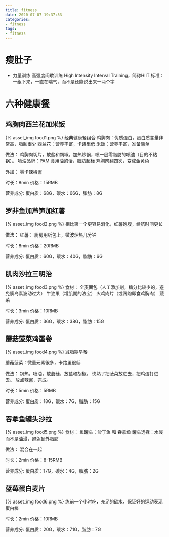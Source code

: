 ```yaml
---
title: fitness
date: 2020-07-07 19:37:53
categories:
- fitness
tags:
- fitness
---
```


# 瘦肚子
- 力量训练
高强度间歇训练 High Intensity Interval Training，简称HIIT
标准：一组下来，一直在喘气，而不是还能说出来一两个字

# 六种健康餐
## 鸡胸肉西兰花加米饭
{% asset_img food1.png %}
经典健康餐组合
鸡胸肉：优质蛋白，蛋白质含量非常高，脂肪很少
西兰花：营养丰富，卡路里低
米饭：营养丰富，准备简单

做法：
鸡胸肉切片，放盐和胡椒。加热炒锅，喷一层零脂肪的喷油（目的不粘锅）。
喷油品牌：PAM
食用油的话，脂肪超标
鸡胸肉翻四次，变成金黄色

外加：
零卡辣椒酱

时长：8min
价格：15RMB

营养成分:
蛋白质：68G，碳水：66G，脂肪：8G

## 罗非鱼加芦笋加红薯
{% asset_img food2.png %}
相比第一个更容易消化，红薯饱腹，续航时间更长

做法：
红薯：
厨房用纸包上，微波炉热几分钟

时长：8min
价格：20RMB

营养成分:
蛋白质：60G，碳水：40G，脂肪：6G

## 肌肉沙拉三明治
{% asset_img food3.png %}
食材：
全麦面包（人工添加剂，糖分比较少的，避免胰岛素波动过大）
牛油果（增肌期的法宝）
火鸡肉片（或网购即食鸡胸肉）
蔬菜

时长：3min
价格：10RMB

营养成分:
蛋白质：36G，碳水：38G，脂肪：15G

## 蘑菇菠菜鸡蛋卷
{% asset_img food4.png %}
减脂期早餐

蘑菇菠菜：微量元素很多，卡路里很低

做法：
锅热，喷油，放蘑菇，放盐和胡椒。
快熟了把菠菜放进去，把鸡蛋打进去。
放点辣酱，完成。

时长：5min
价格：5RMB

营养成分:
蛋白质：18G，碳水：7G，脂肪：15G

## 吞拿鱼罐头沙拉
{% asset_img food5.png %}
食材：
鱼罐头：沙丁鱼 和 吞拿鱼
罐头选择：水浸而不是油浸，避免额外脂肪

做法：
混合在一起

时长：2min
价格：8-15RMB

营养成分:
蛋白质：17G，碳水：4G，脂肪：2G

## 蓝莓蛋白麦片
{% asset_img food6.png %}
练前一个小时吃，充足的碳水，保证好的运动表现
蛋白棒

时长：2min
价格：10RMB

营养成分:
蛋白质：20G，碳水：71G，脂肪：7G
